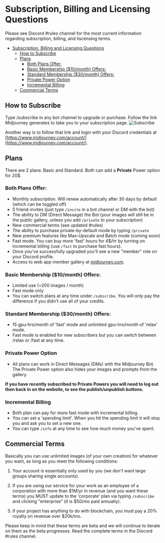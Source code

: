 # Subscription, Billing and Licensing Questions
Please see Discord #rules channel for the most current information regarding subscription, billing, and liscensing terms.

- [Subscription, Billing and Licensing Questions](#subscription-billing-and-licensing-questions)
  - [How to Subscribe](#how-to-subscribe)
  - [Plans](#plans)
    - [Both Plans Offer:](#both-plans-offer)
    - [Basic Membership ($10/month) Offers:](#basic-membership-10month-offers)
    - [Standard Membership ($30/month) Offers:](#standard-membership-30month-offers)
    - [Private Power Option](#private-power-option)
    - [Incremental Billing](#incremental-billing)
  - [Commercial Terms](#commercial-terms)

## How to Subscribe
Type /subscribe in any bot channel to upgrade or purchase. 
Follow the link Midjourney generates to take you to your subscription page.
![Subscribe](https://user-images.githubusercontent.com/105028755/167762167-deb96ca5-2e4a-44cf-acb7-bee247e92abf.gif)

Another way is to follow that link and login with your Discord credentials at [https://www.midjourney.com/account/](https://www.midjourney.com/account/).

## Plans

There are 2 plans: Basic and Standard. Both can add a **Private** Power option for 20$.

### Both Plans Offer:
 - Monthly subscription. Will renew automatically after 30 days by default (which can be toggled off)
 - 5 friend-invites (just type `/invite` in a bot channel or DM with the bot)
 - The ability to DM (Direct Message) the Bot (your images will still be in the public gallery, unless you add `/private` to your subscription)
 - New commercial terms (see updated #rules)
 - The ability to purchase private-by-default mode by typing `/private`
 - New premium features like Max-Upscale and Batch mode (coming soon)
 - Fast mode. You can buy more 'fast' hours for 4$/hr by turning on incremental billing (use `/fast` to purchase fast hours).
 - Once you've successfully upgraded you'll see a new "member" role on your Discord profile.
 - Access to web app member gallery at [midjourney.com](https://www.midjourney.com/app/).

### Basic Membership ($10/month) Offers:
 - Limited use (~200 images / month)
 - Fast mode only
 - You can switch plans at any time under `/subscribe`. You will only pay the difference if you didn't use all of your credits.

### Standard Membership ($30/month) Offers:
 - 15 gpu-hrs/month of 'fast' mode and unlimited gpu-hrs/month of 'relax' mode.
 - Fast mode is enabled for new subscribers but you can switch between /relax or /fast at any time.

### Private Power Option
 - All plans can work in Direct Messages (DMs) with the Midjourney Bot. The Private Power option also hides your images and prompts from the gallery.

**If you have recently subscribed to Private Powers you will need to log out then back in on the website, to see the publish/unpublish buttons.**

### Incremental Billing
 - Both plan can pay for more fast mode with incremental billing.
 - You can set a 'spending limit'. When you hit the spending limit it will stop you and ask you to set a new one.
 - You can type `/info` at any time to see how much money you've spent.

## Commercial Terms

Basically you can use unlimited images (of your own creation) for whatever you want, as long as you meet the following conditions:

1) Your account is essentially only used by you (we don't want large groups sharing single accounts).

2) If you are using our service for your work as an employee of a corporation with more than $1M/yr in revenue (and you want these terms) you MUST update to the 'corporate' plan via typing `/subscribe` and clicking "enterprise" (it is $50/mo paid annually).

3) if your project has anything to do with blockchain, you must pay a 20% royalty on revenue over $20k/mo.

Please keep in mind that these terms are beta and we will continue to iterate on them as the beta progresses. Read the complete terms in the Discord #rules channel.